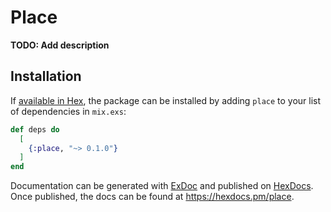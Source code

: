 # Place

**TODO: Add description**

## Installation

If [available in Hex](https://hex.pm/docs/publish), the package can be installed
by adding `place` to your list of dependencies in `mix.exs`:

```elixir
def deps do
  [
    {:place, "~> 0.1.0"}
  ]
end
```

Documentation can be generated with [ExDoc](https://github.com/elixir-lang/ex_doc)
and published on [HexDocs](https://hexdocs.pm). Once published, the docs can
be found at <https://hexdocs.pm/place>.

